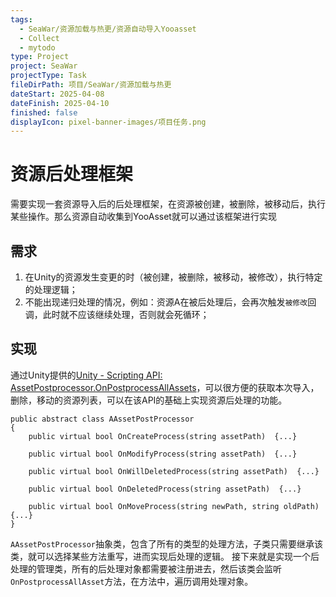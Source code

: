 ```yaml
---
tags:
  - SeaWar/资源加载与热更/资源自动导入Yooasset
  - Collect
  - mytodo
type: Project
project: SeaWar
projectType: Task
fileDirPath: 项目/SeaWar/资源加载与热更
dateStart: 2025-04-08
dateFinish: 2025-04-10
finished: false
displayIcon: pixel-banner-images/项目任务.png
---
```

# 资源后处理框架
需要实现一套资源导入后的后处理框架，在资源被创建，被删除，被移动后，执行某些操作。那么资源自动收集到YooAsset就可以通过该框架进行实现
## 需求
1. 在Unity的资源发生变更的时（被创建，被删除，被移动，被修改），执行特定的处理逻辑；
2. 不能出现递归处理的情况，例如：资源A在被后处理后，会再次触发`被修改`回调，此时就不应该继续处理，否则就会死循环；
## 实现
通过Unity提供的[Unity - Scripting API: AssetPostprocessor.OnPostprocessAllAssets](file:///C:/Program%20Files/Unity/2021.3.32f1/Editor/Data/Documentation/en/ScriptReference/AssetPostprocessor.OnPostprocessAllAssets.html)，可以很方便的获取本次导入，删除，移动的资源列表，可以在该API的基础上实现资源后处理的功能。
```CSharp
public abstract class AAssetPostProcessor  
{  
    public virtual bool OnCreateProcess(string assetPath)  {...}
    
    public virtual bool OnModifyProcess(string assetPath)  {...}
    
    public virtual bool OnWillDeletedProcess(string assetPath)  {...}
    
    public virtual bool OnDeletedProcess(string assetPath)  {...}  
    
    public virtual bool OnMoveProcess(string newPath, string oldPath)  {...}  
}
```
`AAssetPostProcessor`抽象类，包含了所有的类型的处理方法，子类只需要继承该类，就可以选择某些方法重写，进而实现后处理的逻辑。
接下来就是实现一个后处理的管理类，所有的后处理对象都需要被注册进去，然后该类会监听`OnPostprocessAllAsset`方法，在方法中，遍历调用处理对象。




